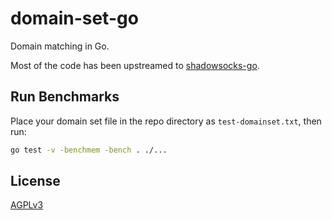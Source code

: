 # domain-set-go

Domain matching in Go.

Most of the code has been upstreamed to [shadowsocks-go](https://github.com/database64128/shadowsocks-go).

## Run Benchmarks

Place your domain set file in the repo directory as `test-domainset.txt`, then run:

```bash
go test -v -benchmem -bench . ./...
```

## License

[AGPLv3](LICENSE)

